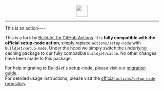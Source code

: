 <div align="center">
    <img src="https://buildjet.com/buildjet-for-github-actions-logo2.svg" height="38">
</div>

---

This is an action----

This is a fork by [BuildJet for GitHub Actions](https://buildjet.com/for-github-actions).
It is **fully compatible with the official setup-node action**, simply replace `actions/setup-node`
with `buildjet/setup-node`.
Under the hood we simply switch the underlying caching package to our fully compatible `buildjet/cache`. No other
changes have been made to this package.

For help migrating to BuildJet's setup-node, please visit
our [migration guide](https://buildjet.com/for-github-actions/docs/guides/migrating-to-buildjet-cache).  
For detailed usage instructions, please visit
the [official `actions/setup-node` repository](https://github.com/actions/setup-node).
